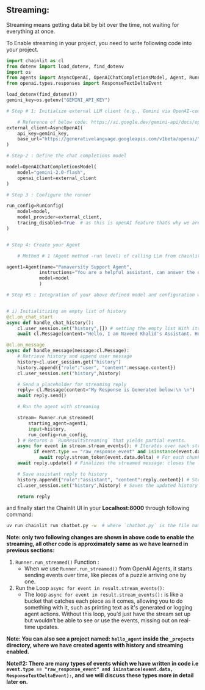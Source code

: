 ## Streaming:

Streaming means getting data bit by bit over the time, not waiting for everything at once.

To Enable streaming in your project, you need to write following code into your project.

```python
import chainlit as cl
from dotenv import load_dotenv, find_dotenv
import os
from agents import AsyncOpenAI, OpenAIChatCompletionsModel, Agent, Runner, RunConfig
from openai.types.responses import ResponseTextDeltaEvent

load_dotenv(find_dotenv())
gemini_key=os.getenv("GEMINI_API_KEY")

# Step # 1: Initialize external LLM client (e.g., Gemini via OpenAI-compatible API)

    # Reference of below code: https://ai.google.dev/gemini-api/docs/openai
external_client=AsyncOpenAI(
    api_key=gemini_key,
    base_url="https://generativelanguage.googleapis.com/v1beta/openai/",
)

# Step-2 : Define the chat completions model

model=OpenAIChatCompletionsModel(
    model="gemini-2.0-flash",
    openai_client=external_client
)

# Step 3 : Configure the runner

run_config=RunConfig(
    model=model,
    model_provider=external_client,
    tracing_disabled=True  # as this is openAI feature thats why we are currently disabling it for time being
)


# Step 4: Create your Agent

    # Method # 1 (Agent method -run level) of calling LLm from chainlit.

agent1=Agent(name="Panaversity Support Agent",
            instructions="You are a helpful assistant, can answer the questions ",
            model=model
            )

# Step #5 : Integration of your above defined model and configuration with Chainlit for UI:


# i) Initialitizing an empty list of history
@cl.on_chat_start
async def handle_chat_history():
    cl.user_session.set("history",[]) # setting the empty list With its key `history`, using this key user can track the history of chat in current session.
    await cl.Message(content="Hello, I am Naveed Khalid's Assistant. How can I help you today?").send() # Send a one time welcome message at UI.

@cl.on_message
async def handle_message(message:cl.Message):
    # Retrieve history and append user message
    history=cl.user_session.get("history")
    history.append({"role":"user", "content":message.content})
    cl.user_session.set("history",history)

    # Send a placeholder for streaming reply
    reply= cl.Message(content="My Response is Generated below:\n \n")
    await reply.send()

    # Run the agent with streaming

    stream= Runner.run_streamed(
        starting_agent=agent1,
        input=history,
        run_config=run_config,
    ) # Returns a `RunResultStreaming` that yields partial events.
    async for event in stream.stream_events(): # Iterates over each streaming event, You’ll handle only the ones that contain text deltas.
          if event.type == "raw_response_event" and isinstance(event.data, ResponseTextDeltaEvent):
            await reply.stream_token(event.data.delta) # For each chunk of generated text (delta), append it to the in‑place msg in the UI
    await reply.update() # Finalizes the streamed message: closes the loop and makes sure the full content is rendered.

    # Save assistant reply to history
    history.append({"role":"assistant", "content":reply.content}) # Store final output from LLM {role:assistant} in the history as well.
    cl.user_session.set("history",history) # Saves the updated history back into the user’s session storage.

    return reply

```

and finally start the Chainlit UI in your **Localhost:8000** through following command:

```bash
uv run chainlit run chatbot.py -w  # where `chatbot.py` is the file name where your code is written
```

**Note: only two following changes are shown in above code to enable the streaming, all other code is approximately same as we have learned in previous sections:**

1. `Runner.run_streamed()` Function :
   - When we use `Runner.run_streamed()` from OpenAI Agents, it starts sending events over time, like pieces of a puzzle arriving one by one.
2. Run the Loop `async for event in result.stream_events():`
   - The loop `async for event in result.stream_events():` is like a bucket that catches each piece as it comes, allowing you to do something with it, such as printing text as it's generated or logging agent actions. Without this loop, you’d just have the stream set up but wouldn’t be able to see or use the events, missing out on real-time updates.

**Note: You can also see a project named: `hello_agent` inside the `_projects` directory, where we have created agents with history and streaming enabled.**

**Note#2: There are many types of events which we have written in code i.e `event.type == "raw_response_event" and isinstance(event.data, ResponseTextDeltaEvent):`, and we will discuss these types more in detail later on.**
